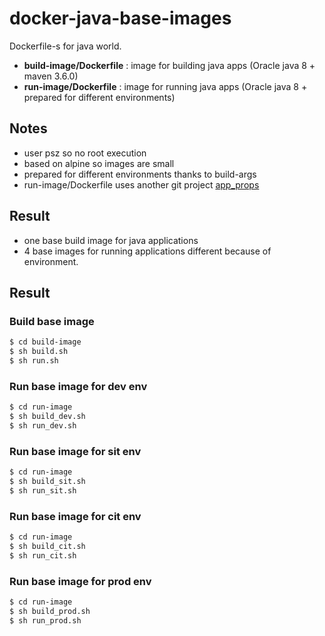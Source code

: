 # docker-java-base-images

Dockerfile-s for java world.

-   **build-image/Dockerfile** : image for building java apps (Oracle java 8 + maven 3.6.0)
-   **run-image/Dockerfile** : image for running java apps (Oracle java 8 + prepared for different environments)

## Notes

- user psz so no root execution
- based on alpine so images are small
- prepared for different environments thanks to build-args
- run-image/Dockerfile uses another git project [app_props](https://github.com/peterszatmary/app_props)

## Result

-   one base build image for java applications
-   4 base images for running applications different because of environment.

## Result


### Build base image

```bash
$ cd build-image
$ sh build.sh
$ sh run.sh
```

### Run base image for dev env
```bash
$ cd run-image
$ sh build_dev.sh
$ sh run_dev.sh
```

### Run base image for sit env
```bash
$ cd run-image
$ sh build_sit.sh
$ sh run_sit.sh
```

### Run base image for cit env
```bash
$ cd run-image
$ sh build_cit.sh
$ sh run_cit.sh
```

### Run base image for prod env
```bash
$ cd run-image
$ sh build_prod.sh
$ sh run_prod.sh
```